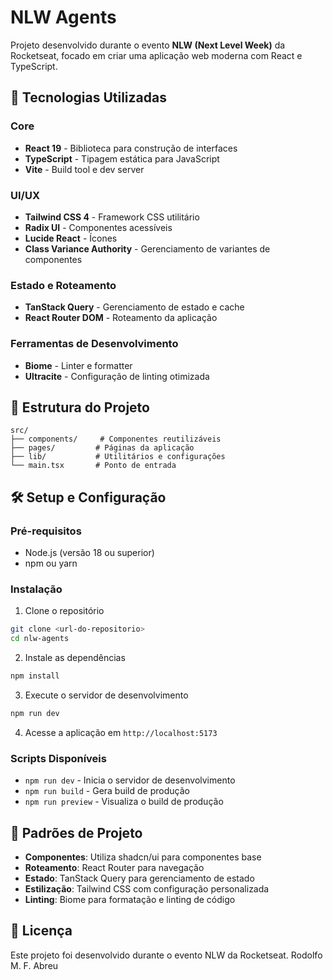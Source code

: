 # NLW Agents

Projeto desenvolvido durante o evento **NLW (Next Level Week)** da Rocketseat, focado em criar uma aplicação web moderna com React e TypeScript.

## 🚀 Tecnologias Utilizadas

### Core

- **React 19** - Biblioteca para construção de interfaces
- **TypeScript** - Tipagem estática para JavaScript
- **Vite** - Build tool e dev server

### UI/UX

- **Tailwind CSS 4** - Framework CSS utilitário
- **Radix UI** - Componentes acessíveis
- **Lucide React** - Ícones
- **Class Variance Authority** - Gerenciamento de variantes de componentes

### Estado e Roteamento

- **TanStack Query** - Gerenciamento de estado e cache
- **React Router DOM** - Roteamento da aplicação

### Ferramentas de Desenvolvimento

- **Biome** - Linter e formatter
- **Ultracite** - Configuração de linting otimizada

## 📁 Estrutura do Projeto

```
src/
├── components/     # Componentes reutilizáveis
├── pages/         # Páginas da aplicação
├── lib/           # Utilitários e configurações
└── main.tsx       # Ponto de entrada
```

## 🛠️ Setup e Configuração

### Pré-requisitos

- Node.js (versão 18 ou superior)
- npm ou yarn

### Instalação

1. Clone o repositório

```bash
git clone <url-do-repositorio>
cd nlw-agents
```

2. Instale as dependências

```bash
npm install
```

3. Execute o servidor de desenvolvimento

```bash
npm run dev
```

4. Acesse a aplicação em `http://localhost:5173`

### Scripts Disponíveis

- `npm run dev` - Inicia o servidor de desenvolvimento
- `npm run build` - Gera build de produção
- `npm run preview` - Visualiza o build de produção

## 🎨 Padrões de Projeto

- **Componentes**: Utiliza shadcn/ui para componentes base
- **Roteamento**: React Router para navegação
- **Estado**: TanStack Query para gerenciamento de estado
- **Estilização**: Tailwind CSS com configuração personalizada
- **Linting**: Biome para formatação e linting de código

## 📝 Licença

Este projeto foi desenvolvido durante o evento NLW da Rocketseat.
Rodolfo M. F. Abreu
